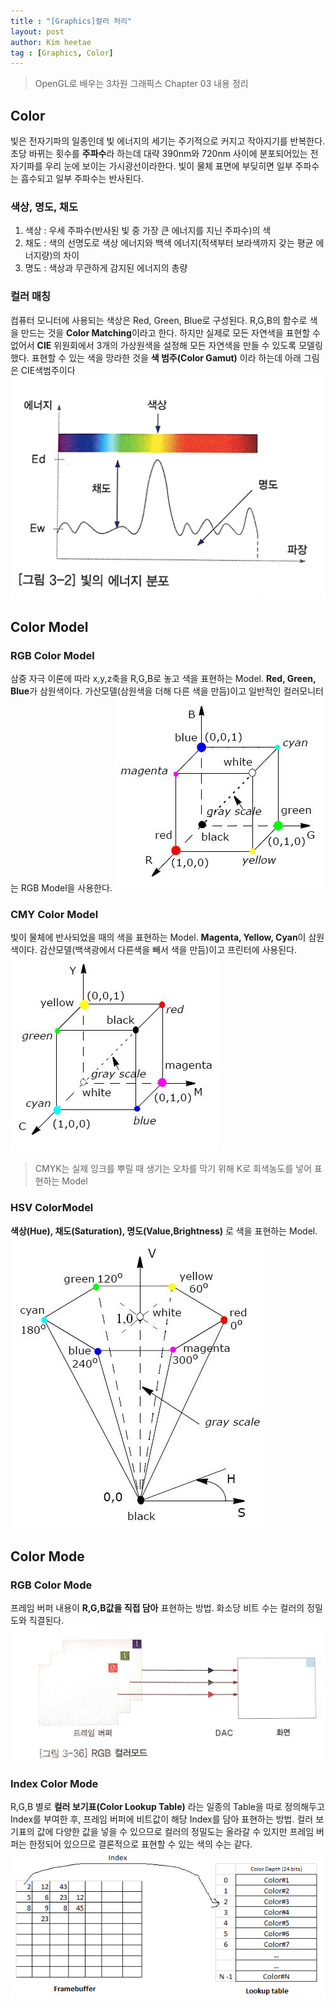 ```yaml
---
title : "[Graphics]컬러 처리"
layout: post
author: Kim heetae
tag : [Graphics, Color]
---
```

> OpenGL로 배우는 3차원 그래픽스 Chapter 03 내용 정리

## Color
빛은 전자기파의 일종인데 빛 에너지의 세기는 주기적으로 커지고 작아지기를 반복한다. 초당 바뀌는 횟수를 **주파수**라 하는데 대략 390nm와 720nm 사이에 분포되어있는 전자기파를 우리 눈에 보이는 가시광선이라한다.
빛이 물체 표면에 부딪히면 일부 주파수는 흡수되고 일부 주파수는 반사된다.
### 색상, 명도, 채도
 1.  색상 :  우세 주파수(반사된 빛 중 가장 큰 에너지를 지닌 주파수)의 색
 2. 채도 : 색의 선명도로 색상 에너지와 백색 에너지(적색부터 보라색까지 갖는 평균 에너지량)의 차이
 3. 명도 : 색상과 무관하게 감지된 에너지의 총량

### 컬러 매칭
컴퓨터 모니터에 사용되는 색상은 Red, Green, Blue로 구성된다. R,G,B의 함수로 색을 만드는 것을 **Color Matching**이라고 한다.
하지만 실제로 모든 자연색을 표현할 수 없어서 **CIE** 위원회에서 3개의 가상원색을 설정해 모든 자연색을 만들 수 있도록 모델링했다. 표현할 수 있는 색을 망라한 것을 **색 범주(Color Gamut)** 이라 하는데 아래 그림은 CIE색범주이다
![](/assets/resource/2021-01-08-computer-graphics-color/colormatching.PNG)

## Color Model
### RGB Color Model
삼중 자극 이론에 따라 x,y,z축을 R,G,B로 놓고 색을 표현하는 Model. **Red, Green, Blue**가 삼원색이다. 가산모델(삼원색을 더해 다른 색을 만듬)이고 일반적인 컬러모니터는 RGB Model을 사용한다.
![](/assets/resource/2021-01-08-computer-graphics-color/RGBColorModel.PNG)

### CMY Color Model
빛이 물체에 반사되었을 때의 색을 표현하는 Model. **Magenta, Yellow, Cyan**이 삼원색이다. 감산모델(백색광에서 다른색을 빼서 색을 만듬)이고 프린터에 사용된다.
![](/assets/resource/2021-01-08-computer-graphics-color/CMYColorModel.PNG)

> CMYK는 실제 잉크를 뿌릴 때 생기는 오차를 막기 위해 K로 회색농도를 넣어 표현하는 Model

### HSV ColorModel
**색상(Hue), 채도(Saturation), 명도(Value,Brightness)** 로 색을 표현하는 Model. 
![](/assets/resource/2021-01-08-computer-graphics-color/HSVColorModel.PNG)

## Color Mode
### RGB Color Mode
프레임 버퍼 내용이 **R,G,B값을 직접 담아** 표현하는 방법. 화소당 비트 수는 컬러의 정밀도와 직결된다.
![](/assets/resource/2021-01-08-computer-graphics-color/RGBColorMode.PNG)

### Index Color Mode
R,G,B 별로 **컬러 보기표(Color Lookup Table)** 라는 일종의 Table을 따로 정의해두고 Index를 부여한 후, 프레임 버퍼에 비트값이 해당 Index를 담아 표현하는 방법. 컬러 보기표의 값에 다양한 값을 넣을 수 있으므로 컬러의 정밀도는 올라갈 수 있지만 프레임 버퍼는 한정되어 있으므로 결론적으로 표현할 수 있는 색의 수는 같다.
![](/assets/resource/2021-01-08-computer-graphics-color/IndexColorMode.PNG)

